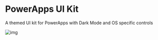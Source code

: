 # PowerApps UI Kit
A themed UI kit for PowerApps with Dark Mode and OS specific controls

![img]("https://github.com/Feincraft/PowerAppsFluentUI/blob/main/FluentUI.gif?raw=true")
